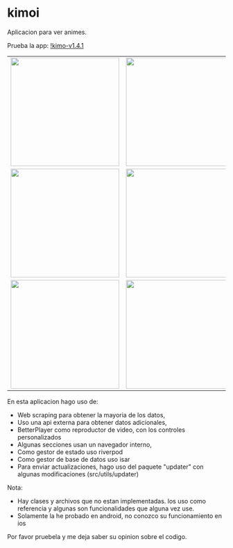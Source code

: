 # kimoi

Aplicacion para ver animes. 

Prueba la app: [!kimo-v1.4.1](https://github.com/yon30c/kimoi/releases/download/v1.4.1-beta/kimo-V1.4.1.apk)



<table>
   <tr>
      <td>
         <img width="250px" src="https://github.com/yon30c/kimoi/assets/83658386/bc95eab9-9802-453a-956c-5812c2a13cb8">
      </td>
      <td>
         <img width="250px" src="https://github.com/yon30c/kimoi/assets/83658386/382cc902-4dd3-4c35-8edc-1e31c4f535a4">
      </td>
      <td>
         <img width="250px" src="https://github.com/yon30c/kimoi/assets/83658386/3600aa5e-bce3-46d3-bf4c-cd16c089c132">
      </td>
      <td>
         <img width="250px" src="https://github.com/yon30c/kimoi/assets/83658386/73c6c052-eb47-426b-95ea-b2397a7c1fad">
      </td>
      <td>
         <img width="250px" src="https://github.com/yon30c/kimoi/assets/83658386/67050858-368b-42f6-b150-814fb75ff37a">
      </td>
   </tr>
   <tr>
      <td>
         <img width="250px" src="https://github.com/yon30c/kimoi/assets/83658386/d3d943f5-80c7-46a4-96ae-234f56f901a9">
      </td>
      <td>
         <img width="250px" src="https://github.com/yon30c/kimoi/assets/83658386/855b75a2-94c1-452f-ad57-8daa74dbd09e">
      </td>
      <td>
         <img width="250px" src="https://github.com/yon30c/kimoi/assets/83658386/221df0ac-0299-4593-b865-6e65019f8442">
      </td>
      <td>
         <img width="250px" src="https://github.com/yon30c/kimoi/assets/83658386/e699c1dc-f6de-474f-b2d3-e84fcd7e455a">
      </td>
      <td>
         <img width="250px" src="https://github.com/yon30c/kimoi/assets/83658386/59ee012b-88a4-48b0-a19e-78e22d157f5c">
      </td>
   </tr>
   <tr>
      <td>
         <img width="250px" src="https://github.com/yon30c/kimoi/assets/83658386/b1aa5230-8cf4-428d-a835-c9fa8f023a15">
      </td>
      <td>
         <img width="250px" src="https://github.com/yon30c/kimoi/assets/83658386/2b4f1b47-8606-4b91-a3b6-b7589e24abbf">
      </td>
      <td>
         <img width="250px" src="https://github.com/yon30c/kimoi/assets/83658386/1476c6ad-f47d-49b1-b237-477ffcc87c11">
      </td>
     <td>
         <img width="250px" src="https://github.com/yon30c/kimoi/assets/83658386/6f9a0b1c-57b5-40fb-8fcc-6bd14acdd0e7">
      </td>
     <td>
         <img width="250px" src="https://github.com/yon30c/kimoi/assets/83658386/f7ae7ee3-dfe3-464d-a0eb-020161f1de03">
      </td>
    </tr>	
</table>




En esta aplicacion hago uso de:

- Web scraping para obtener la mayoria de los datos,
- Uso una api externa para obtener datos adicionales,
- BetterPlayer como reproductor de video, con los controles personalizados
- Algunas secciones usan un navegador interno,
- Como gestor de estado uso riverpod
- Como gestor de base de datos uso isar
- Para enviar actualizaciones, hago uso del paquete "updater" con algunas modificaciones (src/utils/updater)

Nota: 
- Hay clases y archivos que no estan implementadas. los uso como referencia
y algunas son funcionalidades que alguna vez use.
- Solamente la he probado en android, no conozco su funcionamiento en ios

Por favor pruebela y me deja saber su opinion sobre el codigo.
